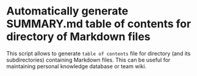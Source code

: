 # Automatically generate SUMMARY.md table of contents for directory of Markdown files

This script allows to generate `table of contents` file for directory (and its
subdirectories) containing Markdown files. This can be useful for maintaining personal
knowledge database or team wiki.
